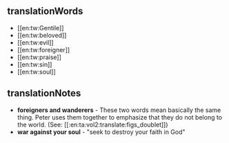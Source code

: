 ## translationWords

* [[en:tw:Gentile]]
* [[en:tw:beloved]]
* [[en:tw:evil]]
* [[en:tw:foreigner]]
* [[en:tw:praise]]
* [[en:tw:sin]]
* [[en:tw:soul]]

## translationNotes

* **foreigners and wanderers** - These two words mean basically the same thing. Peter uses them together to emphasize that they do not belong to the world. (See: [[:en:ta:vol2:translate:figs_doublet]])
* **war against your soul** - "seek to destroy your faith in God"

